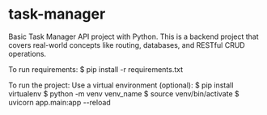 # task-manager

Basic Task Manager API project with Python. This is a backend project that covers real-world concepts like routing, databases, and RESTful CRUD operations.

To run requirements:
$ pip install -r requirements.txt

To run the project:
Use a virtual environment (optional):
$ pip install virtualenv
$ python -m venv venv_name
$ source venv/bin/activate
$ uvicorn app.main:app --reload
